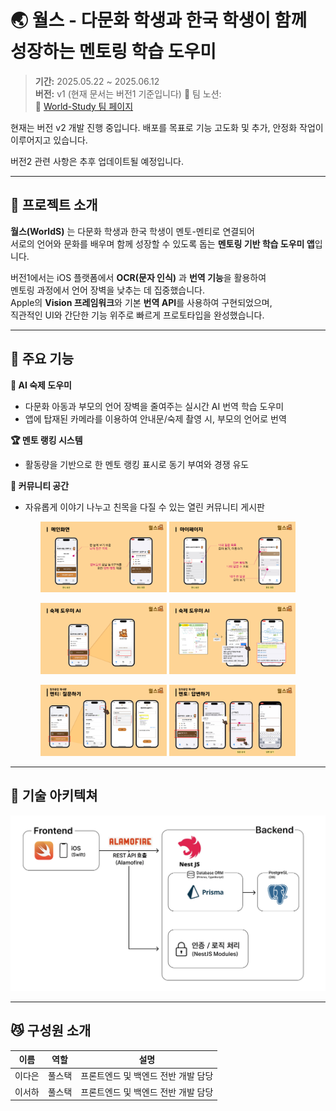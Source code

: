 # 🌏 월스 - 다문화 학생과 한국 학생이 함께 성장하는 멘토링 학습 도우미

> **기간:** 2025.05.22 ~ 2025.06.12  
> **버전:** v1 (현재 문서는 버전1 기준입니다)
>📒 팀 노션:  
 🔗 [World-Study 팀 페이지](https://www.notion.so/World-Study-_-01-224800c9877b803594a0d2782cb0df66?source=copy_link)

현재는 버전 v2 개발 진행 중입니다.
배포를 목표로 기능 고도화 및 추가, 안정화 작업이 이루어지고 있습니다.

버전2 관련 사항은 추후 업데이트될 예정입니다.

---

## 📝 프로젝트 소개
 **월스(WorldS)** 는 다문화 학생과 한국 학생이 멘토-멘티로 연결되어  
서로의 언어와 문화를 배우며 함께 성장할 수 있도록 돕는 **멘토링 기반 학습 도우미 앱**입니다.

 버전1에서는 iOS 플랫폼에서 **OCR(문자 인식)** 과 **번역 기능**을 활용하여  
멘토링 과정에서 언어 장벽을 낮추는 데 집중했습니다.  
Apple의 **Vision 프레임워크**와 기본 **번역 API**를 사용하여 구현되었으며,  
직관적인 UI와 간단한 기능 위주로 빠르게 프로토타입을 완성했습니다.

---

## 📱 주요 기능

**📘 AI 숙제 도우미**  
  - 다문화 아동과 부모의 언어 장벽을 줄여주는 실시간 AI 번역 학습 도우미
  - 앱에 탑재된 카메라를 이용하여 안내문/숙제 촬영 시, 부모의 언어로 번역

**🏆 멘토 랭킹 시스템**  
  - 활동량을 기반으로 한 멘토 랭킹 표시로 동기 부여와 경쟁 유도

**💬 커뮤니티 공간**  
  - 자유롭게 이야기 나누고 친목을 다질 수 있는 열린 커뮤니티 게시판

 <p align="center">
  <img src="./assets/7.png" width="40%" />
  <img src="./assets/12.png" width="40%" />
</p>
<p align="center">
  <img src="./assets/8.png" width="40%" />
  <img src="./assets/9.png" width="40%" />
</p>
<p align="center">
  <img src="./assets/10.png" width="40%" />
  <img src="./assets/11.png" width="40%" />
</p>
    
---

## 🚧 기술 아키텍쳐
![기술 아키텍쳐](assets/archi.png)

---

## 😼 구성원 소개  
| 이름   | 역할     | 설명             |
|--------|----------|------------------|
| 이다은 | 풀스택   | 프론트엔드 및 백엔드 전반 개발 담당 |
| 이서하 | 풀스택   | 프론트엔드 및 백엔드 전반 개발 담당 |

